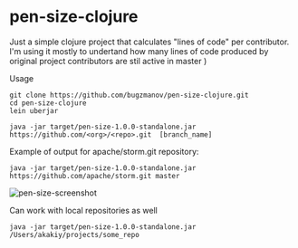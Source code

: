 # pen-size-clojure
Just a simple clojure project that calculates "lines of code" per contributor. I'm using it mostly to undertand how many lines of code produced by original project contributors are stil active in master ) 

Usage

```
git clone https://github.com/bugzmanov/pen-size-clojure.git
cd pen-size-clojure
lein uberjar

java -jar target/pen-size-1.0.0-standalone.jar https://github.com/<org>/<repo>.git  [branch_name]
```

Example of output for apache/storm.git repository:

```
java -jar target/pen-size-1.0.0-standalone.jar https://github.com/apache/storm.git master
```

![pen-size-screenshot](https://cloud.githubusercontent.com/assets/502482/6257227/8797d8ba-b78c-11e4-9f82-7410d07172d4.png)

Can work with local repositories as well

```
java -jar target/pen-size-1.0.0-standalone.jar /Users/akakiy/projects/some_repo
```
